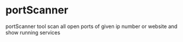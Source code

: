 # portScanner
portScanner tool scan all open ports of given ip number or website and show running services
